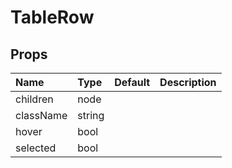 TableRow
========



Props
-----


| Name | Type | Default | Description |
|:-----|:-----|:-----|:-----|
| children | node |  |   |
| className | string |  |   |
| hover | bool |  |   |
| selected | bool |  |   |
